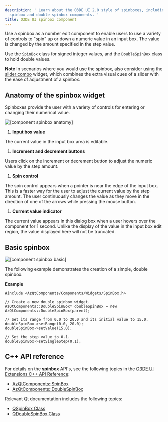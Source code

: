 ```yaml
---
description: ' Learn about the O3DE UI 2.0 style of spinboxes, including the
  spinbox and double spinbox components. '
title: O3DE UI spinbox component
---
```


Use a spinbox as a number edit component to enable users to use a variety of controls to "spin" up or down a numeric value in an input box\. The value is changed by the amount specified in the step value\.

Use the `SpinBox` class for signed integer values, and the `DoubleSpinBox` class to hold double values\.

**Note**
In scenarios where you would use the spinbox, also consider using the [slider combo](uidev-sliders-component.md) widget, which combines the extra visual cues of a slider with the ease of adjustment of a spinbox\.

## Anatomy of the spinbox widget<a name="spinbox-anatomy"></a>

Spinboxes provide the user with a variety of controls for entering or changing their numerical value\.

![\[component spinbox anatomy\]](/images/tools-ui/component-spinbox-anatomy.png)

1.  **Input box value**

   The current value in the input box area is editable\.

1.  **Increment and decrement buttons**

   Users click on the increment or decrement button to adjust the numeric value by the step amount\.

1.  **Spin control**

   The spin control appears when a pointer is near the edge of the input box\. This is a faster way for the user to adjust the current value by the step amount\. The user continuously changes the value as they move in the direction of one of the arrows while pressing the mouse button\.

1.  **Current value indicator**

   The current value appears in this dialog box when a user hovers over the component for 1 second\. Unlike the display of the value in the input box edit region, the value displayed here will not be truncated\.

## Basic spinbox<a name="spinbox-basic"></a>

![\[component spinbox basic\]](/images/tools-ui/component-spinbox-basic.png)

The following example demonstrates the creation of a simple, double spinbox\.

 **Example**

```
#include <AzQtComponents/Components/Widgets/SpinBox.h>

// Create a new double spinbox widget.
AzQtComponents::DoubleSpinBox* doubleSpinBox = new AzQtComponents::DoubleSpinBox(parent);

// Set its range from 0.0 to 20.0 and its initial value to 15.0.
doubleSpinBox->setRange(0.0, 20.0);
doubleSpinBox->setValue(15.0);

// Set the step value to 0.1.
doubleSpinBox->setSingleStep(0.1);
```

## C\+\+ API reference<a name="spinbox-api-ref"></a>

For details on the **spinbox** API's, see the following topics in the [O3DE UI Extensions C\+\+ API Reference](https://d3bqhfbip4ze4a.cloudfront.net/api/ui/namespace_az_qt_components.html):
+  [AzQtComponents::SpinBox](https://d3bqhfbip4ze4a.cloudfront.net/api/ui/class_az_qt_components_1_1_spin_box.html)
+  [AzQtComponents::DoubleSpinBox](https://d3bqhfbip4ze4a.cloudfront.net/api/ui/class_az_qt_components_1_1_double_spin_box.html)

Relevant Qt documentation includes the following topics:
+  [QSpinBox Class](https://doc.qt.io/qt-5/qspinbox.html)
+  [QDoubleSpinBox Class](https://doc.qt.io/qt-5/qdoublespinbox.html)
